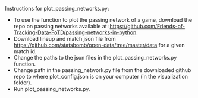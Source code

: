 
Instructions for plot_passing_networks.py:
- To use the function to plot the passing network of a game, download the repo on passing networks available at :https://github.com/Friends-of-Tracking-Data-FoTD/passing-networks-in-python.
- Download lineup and match json file from https://github.com/statsbomb/open-data/tree/master/data for a given match id.
- Change the paths to the json files in the plot_passing_networks.py function. 
- Change path in the passing_network.py file from the downloaded github repo to where plot_config.json is on your computer (in the visualization folder).
- Run plot_passing_networks.py.
